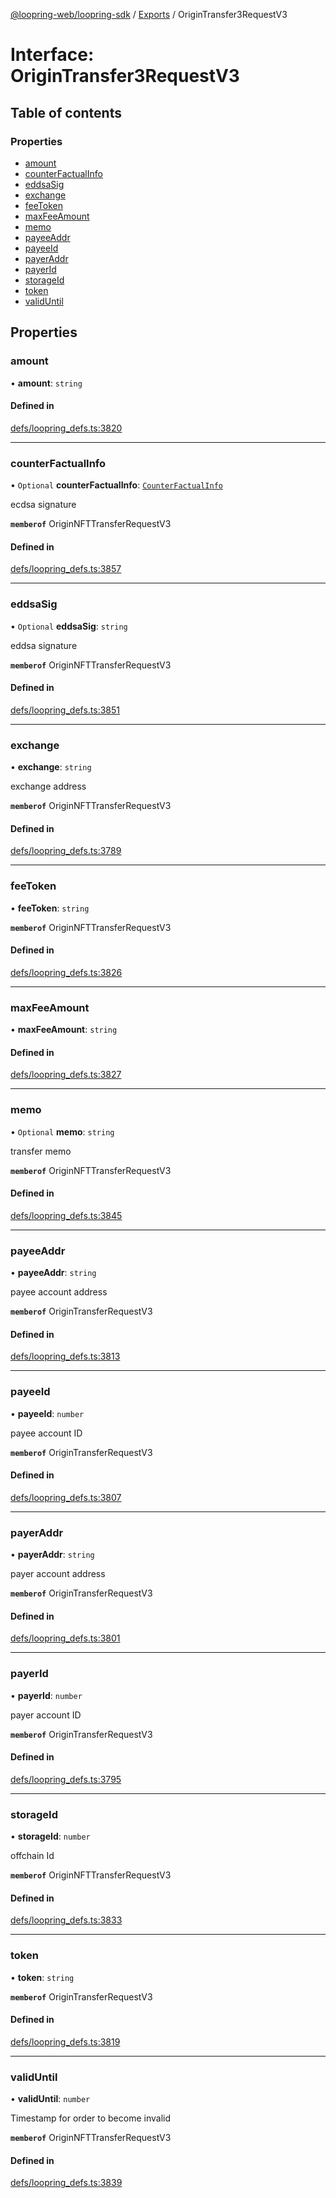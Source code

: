 [@loopring-web/loopring-sdk](../README.md) / [Exports](../modules.md) / OriginTransfer3RequestV3

# Interface: OriginTransfer3RequestV3

## Table of contents

### Properties

- [amount](OriginTransfer3RequestV3.md#amount)
- [counterFactualInfo](OriginTransfer3RequestV3.md#counterfactualinfo)
- [eddsaSig](OriginTransfer3RequestV3.md#eddsasig)
- [exchange](OriginTransfer3RequestV3.md#exchange)
- [feeToken](OriginTransfer3RequestV3.md#feetoken)
- [maxFeeAmount](OriginTransfer3RequestV3.md#maxfeeamount)
- [memo](OriginTransfer3RequestV3.md#memo)
- [payeeAddr](OriginTransfer3RequestV3.md#payeeaddr)
- [payeeId](OriginTransfer3RequestV3.md#payeeid)
- [payerAddr](OriginTransfer3RequestV3.md#payeraddr)
- [payerId](OriginTransfer3RequestV3.md#payerid)
- [storageId](OriginTransfer3RequestV3.md#storageid)
- [token](OriginTransfer3RequestV3.md#token)
- [validUntil](OriginTransfer3RequestV3.md#validuntil)

## Properties

### amount

• **amount**: `string`

#### Defined in

[defs/loopring_defs.ts:3820](https://github.com/Loopring/loopring_sdk/blob/24fdf4c/src/defs/loopring_defs.ts#L3820)

___

### counterFactualInfo

• `Optional` **counterFactualInfo**: [`CounterFactualInfo`](CounterFactualInfo.md)

ecdsa signature

**`memberof`** OriginNFTTransferRequestV3

#### Defined in

[defs/loopring_defs.ts:3857](https://github.com/Loopring/loopring_sdk/blob/24fdf4c/src/defs/loopring_defs.ts#L3857)

___

### eddsaSig

• `Optional` **eddsaSig**: `string`

eddsa signature

**`memberof`** OriginNFTTransferRequestV3

#### Defined in

[defs/loopring_defs.ts:3851](https://github.com/Loopring/loopring_sdk/blob/24fdf4c/src/defs/loopring_defs.ts#L3851)

___

### exchange

• **exchange**: `string`

exchange address

**`memberof`** OriginNFTTransferRequestV3

#### Defined in

[defs/loopring_defs.ts:3789](https://github.com/Loopring/loopring_sdk/blob/24fdf4c/src/defs/loopring_defs.ts#L3789)

___

### feeToken

• **feeToken**: `string`

**`memberof`** OriginNFTTransferRequestV3

#### Defined in

[defs/loopring_defs.ts:3826](https://github.com/Loopring/loopring_sdk/blob/24fdf4c/src/defs/loopring_defs.ts#L3826)

___

### maxFeeAmount

• **maxFeeAmount**: `string`

#### Defined in

[defs/loopring_defs.ts:3827](https://github.com/Loopring/loopring_sdk/blob/24fdf4c/src/defs/loopring_defs.ts#L3827)

___

### memo

• `Optional` **memo**: `string`

transfer memo

**`memberof`** OriginNFTTransferRequestV3

#### Defined in

[defs/loopring_defs.ts:3845](https://github.com/Loopring/loopring_sdk/blob/24fdf4c/src/defs/loopring_defs.ts#L3845)

___

### payeeAddr

• **payeeAddr**: `string`

payee account address

**`memberof`** OriginTransferRequestV3

#### Defined in

[defs/loopring_defs.ts:3813](https://github.com/Loopring/loopring_sdk/blob/24fdf4c/src/defs/loopring_defs.ts#L3813)

___

### payeeId

• **payeeId**: `number`

payee account ID

**`memberof`** OriginTransferRequestV3

#### Defined in

[defs/loopring_defs.ts:3807](https://github.com/Loopring/loopring_sdk/blob/24fdf4c/src/defs/loopring_defs.ts#L3807)

___

### payerAddr

• **payerAddr**: `string`

payer account address

**`memberof`** OriginTransferRequestV3

#### Defined in

[defs/loopring_defs.ts:3801](https://github.com/Loopring/loopring_sdk/blob/24fdf4c/src/defs/loopring_defs.ts#L3801)

___

### payerId

• **payerId**: `number`

payer account ID

**`memberof`** OriginTransferRequestV3

#### Defined in

[defs/loopring_defs.ts:3795](https://github.com/Loopring/loopring_sdk/blob/24fdf4c/src/defs/loopring_defs.ts#L3795)

___

### storageId

• **storageId**: `number`

offchain Id

**`memberof`** OriginNFTTransferRequestV3

#### Defined in

[defs/loopring_defs.ts:3833](https://github.com/Loopring/loopring_sdk/blob/24fdf4c/src/defs/loopring_defs.ts#L3833)

___

### token

• **token**: `string`

**`memberof`** OriginTransferRequestV3

#### Defined in

[defs/loopring_defs.ts:3819](https://github.com/Loopring/loopring_sdk/blob/24fdf4c/src/defs/loopring_defs.ts#L3819)

___

### validUntil

• **validUntil**: `number`

Timestamp for order to become invalid

**`memberof`** OriginNFTTransferRequestV3

#### Defined in

[defs/loopring_defs.ts:3839](https://github.com/Loopring/loopring_sdk/blob/24fdf4c/src/defs/loopring_defs.ts#L3839)
